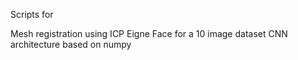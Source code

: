 Scripts for 

Mesh registration using ICP
Eigne Face for a 10 image dataset
CNN architecture based on numpy
